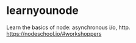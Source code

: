 # learnyounode

Learn the basics of node: asynchronous i/o, http.
https://nodeschool.io/#workshoppers
